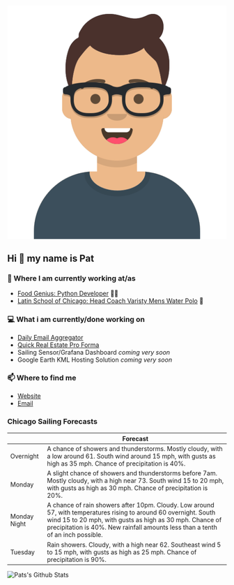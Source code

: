 [![Social banner for p-j-falconer](https://raw.githubusercontent.com/P-J-FALCONER/P-J-FALCONER/master/assets/avataaars.svg)](https://patfalconer.com/)
## Hi :wave: my name is Pat

### 💼 Where I am currently working at/as
- [Food Genius: Python Developer](https://getfoodgenius.com/) 🍔🐍
- [Latin School of Chicago: Head Coach Varisty Mens Water Polo](https://www.latinschool.org/) 🤽


### 💻 What i am currently/done working on
 - [Daily Email Aggregator](https://github.com/P-J-FALCONER/dott_daily_mail)
 - [Quick Real Estate Pro Forma](https://github.com/P-J-FALCONER/henry)
 - Sailing Sensor/Grafana Dashboard *coming very soon*
 - Google Earth KML Hosting Solution *coming very soon*

### 📫 Where to find me
 - [Website](https://patfalconer.com/)
 - [Email](mailto:patrick.j.falconer@gmail.com)


### Chicago Sailing Forecasts
|   | Forecast  |
|---|---|
| Overnight | A chance of showers and thunderstorms. Mostly cloudy, with a low around 61. South wind around 15 mph, with gusts as high as 35 mph. Chance of precipitation is 40%. |
| Monday | A slight chance of showers and thunderstorms before 7am. Mostly cloudy, with a high near 73. South wind 15 to 20 mph, with gusts as high as 30 mph. Chance of precipitation is 20%. |
| Monday Night | A chance of rain showers after 10pm. Cloudy. Low around 57, with temperatures rising to around 60 overnight. South wind 15 to 20 mph, with gusts as high as 30 mph. Chance of precipitation is 40%. New rainfall amounts less than a tenth of an inch possible. |
| Tuesday | Rain showers. Cloudy, with a high near 62. Southeast wind 5 to 15 mph, with gusts as high as 25 mph. Chance of precipitation is 90%. |

![Pats's Github Stats](https://github-readme-stats.vercel.app/api?username=p-j-falconer&show_icons=true&theme=radical)

